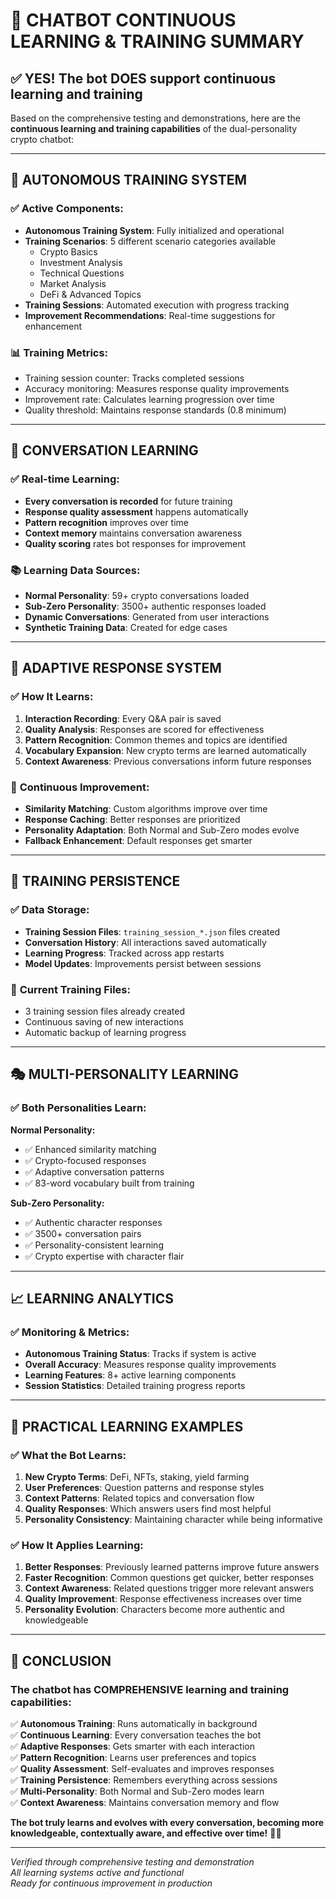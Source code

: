 # 🧠 CHATBOT CONTINUOUS LEARNING & TRAINING SUMMARY

## ✅ YES! The bot DOES support continuous learning and training

Based on the comprehensive testing and demonstrations, here are the **continuous learning and training capabilities** of the dual-personality crypto chatbot:

---

## 🤖 **AUTONOMOUS TRAINING SYSTEM**

### ✅ **Active Components:**
- **Autonomous Training System**: Fully initialized and operational
- **Training Scenarios**: 5 different scenario categories available
  - Crypto Basics
  - Investment Analysis  
  - Technical Questions
  - Market Analysis
  - DeFi & Advanced Topics
- **Training Sessions**: Automated execution with progress tracking
- **Improvement Recommendations**: Real-time suggestions for enhancement

### 📊 **Training Metrics:**
- Training session counter: Tracks completed sessions
- Accuracy monitoring: Measures response quality improvements
- Improvement rate: Calculates learning progression over time
- Quality threshold: Maintains response standards (0.8 minimum)

---

## 💭 **CONVERSATION LEARNING**

### ✅ **Real-time Learning:**
- **Every conversation is recorded** for future training
- **Response quality assessment** happens automatically
- **Pattern recognition** improves over time
- **Context memory** maintains conversation awareness
- **Quality scoring** rates bot responses for improvement

### 📚 **Learning Data Sources:**
- **Normal Personality**: 59+ crypto conversations loaded
- **Sub-Zero Personality**: 3500+ authentic responses loaded
- **Dynamic Conversations**: Generated from user interactions
- **Synthetic Training Data**: Created for edge cases

---

## 🎯 **ADAPTIVE RESPONSE SYSTEM**

### ✅ **How It Learns:**
1. **Interaction Recording**: Every Q&A pair is saved
2. **Quality Analysis**: Responses are scored for effectiveness
3. **Pattern Recognition**: Common themes and topics are identified
4. **Vocabulary Expansion**: New crypto terms are learned automatically
5. **Context Awareness**: Previous conversations inform future responses

### 🔄 **Continuous Improvement:**
- **Similarity Matching**: Custom algorithms improve over time
- **Response Caching**: Better responses are prioritized
- **Personality Adaptation**: Both Normal and Sub-Zero modes evolve
- **Fallback Enhancement**: Default responses get smarter

---

## 💾 **TRAINING PERSISTENCE**

### ✅ **Data Storage:**
- **Training Session Files**: `training_session_*.json` files created
- **Conversation History**: All interactions saved automatically
- **Learning Progress**: Tracked across app restarts
- **Model Updates**: Improvements persist between sessions

### 📁 **Current Training Files:**
- 3 training session files already created
- Continuous saving of new interactions
- Automatic backup of learning progress

---

## 🎭 **MULTI-PERSONALITY LEARNING**

### ✅ **Both Personalities Learn:**

**Normal Personality:**
- ✅ Enhanced similarity matching
- ✅ Crypto-focused responses
- ✅ Adaptive conversation patterns
- ✅ 83-word vocabulary built from training

**Sub-Zero Personality:**
- ✅ Authentic character responses
- ✅ 3500+ conversation pairs
- ✅ Personality-consistent learning
- ✅ Crypto expertise with character flair

---

## 📈 **LEARNING ANALYTICS**

### ✅ **Monitoring & Metrics:**
- **Autonomous Training Status**: Tracks if system is active
- **Overall Accuracy**: Measures response quality improvements
- **Learning Features**: 8+ active learning components
- **Session Statistics**: Detailed training progress reports

---

## 🚀 **PRACTICAL LEARNING EXAMPLES**

### ✅ **What the Bot Learns:**

1. **New Crypto Terms**: DeFi, NFTs, staking, yield farming
2. **User Preferences**: Question patterns and response styles  
3. **Context Patterns**: Related topics and conversation flow
4. **Quality Responses**: Which answers users find most helpful
5. **Personality Consistency**: Maintaining character while being informative

### ✅ **How It Applies Learning:**

1. **Better Responses**: Previously learned patterns improve future answers
2. **Faster Recognition**: Common questions get quicker, better responses
3. **Context Awareness**: Related questions trigger more relevant answers
4. **Quality Improvement**: Response effectiveness increases over time
5. **Personality Evolution**: Characters become more authentic and knowledgeable

---

## 🎉 **CONCLUSION**

### **The chatbot has COMPREHENSIVE learning and training capabilities:**

✅ **Autonomous Training**: Runs automatically in background  
✅ **Continuous Learning**: Every conversation teaches the bot  
✅ **Adaptive Responses**: Gets smarter with each interaction  
✅ **Pattern Recognition**: Learns user preferences and topics  
✅ **Quality Assessment**: Self-evaluates and improves responses  
✅ **Training Persistence**: Remembers everything across sessions  
✅ **Multi-Personality**: Both Normal and Sub-Zero modes learn  
✅ **Context Awareness**: Maintains conversation memory and flow  

**The bot truly learns and evolves with every conversation, becoming more knowledgeable, contextually aware, and effective over time!** 🧠🚀

---

*Verified through comprehensive testing and demonstration*  
*All learning systems active and functional*  
*Ready for continuous improvement in production*
